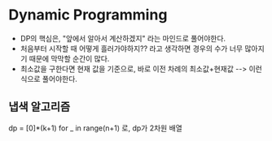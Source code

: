 # Dynamic Programming

- DP의 핵심은, "앞에서 알아서 계산하겠지" 라는 마인드로 풀어야한다.
- 처음부터 시작할 때 어떻게 흘러가야하지?? 라고 생각하면 경우의 수가 너무 많아지기 때문에 막막할 순간이 많다.
- 최소값을 구한다면 현재 값을 기준으로, 바로 이전 차례의 최소값+현재값 --> 이런 식으로 풀어야한다.

## 냅색 알고리즘
dp = [0]*(k+1) for _ in range(n+1) 로, dp가 2차원 배열

